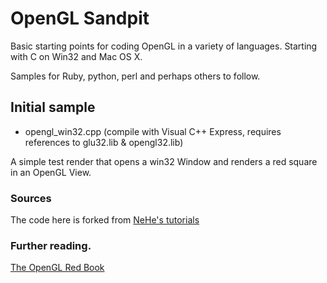 # OpenGL Sandpit

Basic starting points for coding OpenGL in a variety of languages. Starting with C on Win32 and Mac OS X.

Samples for Ruby, python, perl and perhaps others to follow.

## Initial sample 

- opengl_win32.cpp (compile with Visual C++ Express, requires references to glu32.lib & opengl32.lib)

A simple test render that opens a win32 Window and renders a red square in an OpenGL View.

### Sources

The code here is forked from [NeHe's tutorials](http://nehe.gamedev.net/lesson.asp?index=01) 

### Further reading.

[The OpenGL Red Book](http://fly.cc.fer.hr/~unreal/theredbook/)